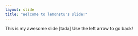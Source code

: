 ```yaml
---
layout: slide
title: "Welcome to lemonstu's slide!"
---
```

This is my awesome slide [tada]
Use the left arrow to go back!
